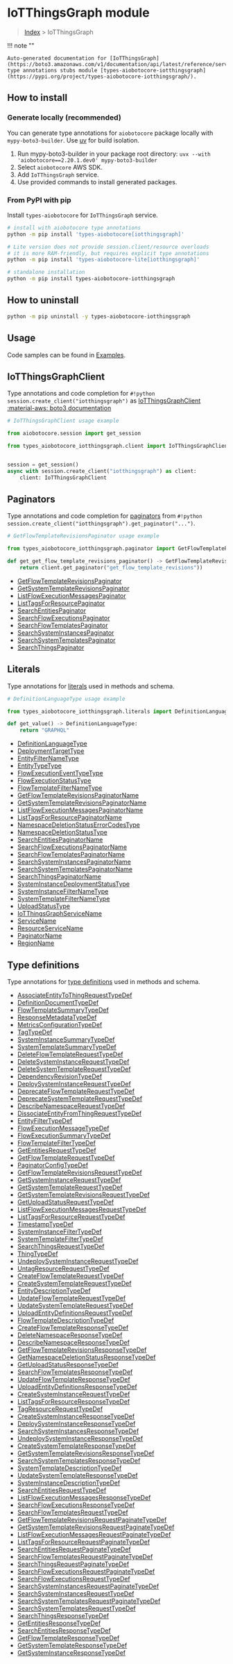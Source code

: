 # IoTThingsGraph module

> [Index](../README.md) > IoTThingsGraph


!!! note ""

    Auto-generated documentation for [IoTThingsGraph](https://boto3.amazonaws.com/v1/documentation/api/latest/reference/services/iotthingsgraph.html#iotthingsgraph)
    type annotations stubs module [types-aiobotocore-iotthingsgraph](https://pypi.org/project/types-aiobotocore-iotthingsgraph/).

## How to install

### Generate locally (recommended)

You can generate type annotations for `aiobotocore` package locally with `mypy-boto3-builder`.
Use [uv](https://docs.astral.sh/uv/getting-started/installation/) for build isolation.

1. Run mypy-boto3-builder in your package root directory: `uvx --with 'aiobotocore==2.20.1.dev0' mypy-boto3-builder`
1. Select `aiobotocore` AWS SDK.
1. Add `IoTThingsGraph` service.
1. Use provided commands to install generated packages.



### From PyPI with pip

Install `types-aiobotocore` for `IoTThingsGraph` service.

```bash
# install with aiobotocore type annotations
python -m pip install 'types-aiobotocore[iotthingsgraph]'

# Lite version does not provide session.client/resource overloads
# it is more RAM-friendly, but requires explicit type annotations
python -m pip install 'types-aiobotocore-lite[iotthingsgraph]'

# standalone installation
python -m pip install types-aiobotocore-iotthingsgraph
```



## How to uninstall

```bash
python -m pip uninstall -y types-aiobotocore-iotthingsgraph
```

## Usage

Code samples can be found in [Examples](./usage.md).

## IoTThingsGraphClient

Type annotations and code completion for  `#!python session.create_client("iotthingsgraph")` as [IoTThingsGraphClient](./client.md)
[:material-aws: boto3 documentation](https://boto3.amazonaws.com/v1/documentation/api/latest/reference/services/iotthingsgraph.html#IoTThingsGraph.Client)

```python
# IoTThingsGraphClient usage example

from aiobotocore.session import get_session

from types_aiobotocore_iotthingsgraph.client import IoTThingsGraphClient


session = get_session()
async with session.create_client("iotthingsgraph") as client:
    client: IoTThingsGraphClient
```


## Paginators

Type annotations and code completion for
[paginators](./paginators.md)
from `#!python session.create_client("iotthingsgraph").get_paginator("...")`.

```python
# GetFlowTemplateRevisionsPaginator usage example

from types_aiobotocore_iotthingsgraph.paginator import GetFlowTemplateRevisionsPaginator

def get_get_flow_template_revisions_paginator() -> GetFlowTemplateRevisionsPaginator:
    return client.get_paginator("get_flow_template_revisions"))
```

- [GetFlowTemplateRevisionsPaginator](./paginators.md#getflowtemplaterevisionspaginator)
- [GetSystemTemplateRevisionsPaginator](./paginators.md#getsystemtemplaterevisionspaginator)
- [ListFlowExecutionMessagesPaginator](./paginators.md#listflowexecutionmessagespaginator)
- [ListTagsForResourcePaginator](./paginators.md#listtagsforresourcepaginator)
- [SearchEntitiesPaginator](./paginators.md#searchentitiespaginator)
- [SearchFlowExecutionsPaginator](./paginators.md#searchflowexecutionspaginator)
- [SearchFlowTemplatesPaginator](./paginators.md#searchflowtemplatespaginator)
- [SearchSystemInstancesPaginator](./paginators.md#searchsysteminstancespaginator)
- [SearchSystemTemplatesPaginator](./paginators.md#searchsystemtemplatespaginator)
- [SearchThingsPaginator](./paginators.md#searchthingspaginator)








## Literals

Type annotations for [literals](./literals.md) used in methods and schema.

```python
# DefinitionLanguageType usage example

from types_aiobotocore_iotthingsgraph.literals import DefinitionLanguageType

def get_value() -> DefinitionLanguageType:
    return "GRAPHQL"
```

- [DefinitionLanguageType](./literals.md#definitionlanguagetype)
- [DeploymentTargetType](./literals.md#deploymenttargettype)
- [EntityFilterNameType](./literals.md#entityfilternametype)
- [EntityTypeType](./literals.md#entitytypetype)
- [FlowExecutionEventTypeType](./literals.md#flowexecutioneventtypetype)
- [FlowExecutionStatusType](./literals.md#flowexecutionstatustype)
- [FlowTemplateFilterNameType](./literals.md#flowtemplatefilternametype)
- [GetFlowTemplateRevisionsPaginatorName](./literals.md#getflowtemplaterevisionspaginatorname)
- [GetSystemTemplateRevisionsPaginatorName](./literals.md#getsystemtemplaterevisionspaginatorname)
- [ListFlowExecutionMessagesPaginatorName](./literals.md#listflowexecutionmessagespaginatorname)
- [ListTagsForResourcePaginatorName](./literals.md#listtagsforresourcepaginatorname)
- [NamespaceDeletionStatusErrorCodesType](./literals.md#namespacedeletionstatuserrorcodestype)
- [NamespaceDeletionStatusType](./literals.md#namespacedeletionstatustype)
- [SearchEntitiesPaginatorName](./literals.md#searchentitiespaginatorname)
- [SearchFlowExecutionsPaginatorName](./literals.md#searchflowexecutionspaginatorname)
- [SearchFlowTemplatesPaginatorName](./literals.md#searchflowtemplatespaginatorname)
- [SearchSystemInstancesPaginatorName](./literals.md#searchsysteminstancespaginatorname)
- [SearchSystemTemplatesPaginatorName](./literals.md#searchsystemtemplatespaginatorname)
- [SearchThingsPaginatorName](./literals.md#searchthingspaginatorname)
- [SystemInstanceDeploymentStatusType](./literals.md#systeminstancedeploymentstatustype)
- [SystemInstanceFilterNameType](./literals.md#systeminstancefilternametype)
- [SystemTemplateFilterNameType](./literals.md#systemtemplatefilternametype)
- [UploadStatusType](./literals.md#uploadstatustype)
- [IoTThingsGraphServiceName](./literals.md#iotthingsgraphservicename)
- [ServiceName](./literals.md#servicename)
- [ResourceServiceName](./literals.md#resourceservicename)
- [PaginatorName](./literals.md#paginatorname)
- [RegionName](./literals.md#regionname)




## Type definitions

Type annotations for [type definitions](./type_defs.md) used in methods and schema.

- [AssociateEntityToThingRequestTypeDef](./type_defs.md#associateentitytothingrequesttypedef)
- [DefinitionDocumentTypeDef](./type_defs.md#definitiondocumenttypedef)
- [FlowTemplateSummaryTypeDef](./type_defs.md#flowtemplatesummarytypedef)
- [ResponseMetadataTypeDef](./type_defs.md#responsemetadatatypedef)
- [MetricsConfigurationTypeDef](./type_defs.md#metricsconfigurationtypedef)
- [TagTypeDef](./type_defs.md#tagtypedef)
- [SystemInstanceSummaryTypeDef](./type_defs.md#systeminstancesummarytypedef)
- [SystemTemplateSummaryTypeDef](./type_defs.md#systemtemplatesummarytypedef)
- [DeleteFlowTemplateRequestTypeDef](./type_defs.md#deleteflowtemplaterequesttypedef)
- [DeleteSystemInstanceRequestTypeDef](./type_defs.md#deletesysteminstancerequesttypedef)
- [DeleteSystemTemplateRequestTypeDef](./type_defs.md#deletesystemtemplaterequesttypedef)
- [DependencyRevisionTypeDef](./type_defs.md#dependencyrevisiontypedef)
- [DeploySystemInstanceRequestTypeDef](./type_defs.md#deploysysteminstancerequesttypedef)
- [DeprecateFlowTemplateRequestTypeDef](./type_defs.md#deprecateflowtemplaterequesttypedef)
- [DeprecateSystemTemplateRequestTypeDef](./type_defs.md#deprecatesystemtemplaterequesttypedef)
- [DescribeNamespaceRequestTypeDef](./type_defs.md#describenamespacerequesttypedef)
- [DissociateEntityFromThingRequestTypeDef](./type_defs.md#dissociateentityfromthingrequesttypedef)
- [EntityFilterTypeDef](./type_defs.md#entityfiltertypedef)
- [FlowExecutionMessageTypeDef](./type_defs.md#flowexecutionmessagetypedef)
- [FlowExecutionSummaryTypeDef](./type_defs.md#flowexecutionsummarytypedef)
- [FlowTemplateFilterTypeDef](./type_defs.md#flowtemplatefiltertypedef)
- [GetEntitiesRequestTypeDef](./type_defs.md#getentitiesrequesttypedef)
- [GetFlowTemplateRequestTypeDef](./type_defs.md#getflowtemplaterequesttypedef)
- [PaginatorConfigTypeDef](./type_defs.md#paginatorconfigtypedef)
- [GetFlowTemplateRevisionsRequestTypeDef](./type_defs.md#getflowtemplaterevisionsrequesttypedef)
- [GetSystemInstanceRequestTypeDef](./type_defs.md#getsysteminstancerequesttypedef)
- [GetSystemTemplateRequestTypeDef](./type_defs.md#getsystemtemplaterequesttypedef)
- [GetSystemTemplateRevisionsRequestTypeDef](./type_defs.md#getsystemtemplaterevisionsrequesttypedef)
- [GetUploadStatusRequestTypeDef](./type_defs.md#getuploadstatusrequesttypedef)
- [ListFlowExecutionMessagesRequestTypeDef](./type_defs.md#listflowexecutionmessagesrequesttypedef)
- [ListTagsForResourceRequestTypeDef](./type_defs.md#listtagsforresourcerequesttypedef)
- [TimestampTypeDef](./type_defs.md#timestamptypedef)
- [SystemInstanceFilterTypeDef](./type_defs.md#systeminstancefiltertypedef)
- [SystemTemplateFilterTypeDef](./type_defs.md#systemtemplatefiltertypedef)
- [SearchThingsRequestTypeDef](./type_defs.md#searchthingsrequesttypedef)
- [ThingTypeDef](./type_defs.md#thingtypedef)
- [UndeploySystemInstanceRequestTypeDef](./type_defs.md#undeploysysteminstancerequesttypedef)
- [UntagResourceRequestTypeDef](./type_defs.md#untagresourcerequesttypedef)
- [CreateFlowTemplateRequestTypeDef](./type_defs.md#createflowtemplaterequesttypedef)
- [CreateSystemTemplateRequestTypeDef](./type_defs.md#createsystemtemplaterequesttypedef)
- [EntityDescriptionTypeDef](./type_defs.md#entitydescriptiontypedef)
- [UpdateFlowTemplateRequestTypeDef](./type_defs.md#updateflowtemplaterequesttypedef)
- [UpdateSystemTemplateRequestTypeDef](./type_defs.md#updatesystemtemplaterequesttypedef)
- [UploadEntityDefinitionsRequestTypeDef](./type_defs.md#uploadentitydefinitionsrequesttypedef)
- [FlowTemplateDescriptionTypeDef](./type_defs.md#flowtemplatedescriptiontypedef)
- [CreateFlowTemplateResponseTypeDef](./type_defs.md#createflowtemplateresponsetypedef)
- [DeleteNamespaceResponseTypeDef](./type_defs.md#deletenamespaceresponsetypedef)
- [DescribeNamespaceResponseTypeDef](./type_defs.md#describenamespaceresponsetypedef)
- [GetFlowTemplateRevisionsResponseTypeDef](./type_defs.md#getflowtemplaterevisionsresponsetypedef)
- [GetNamespaceDeletionStatusResponseTypeDef](./type_defs.md#getnamespacedeletionstatusresponsetypedef)
- [GetUploadStatusResponseTypeDef](./type_defs.md#getuploadstatusresponsetypedef)
- [SearchFlowTemplatesResponseTypeDef](./type_defs.md#searchflowtemplatesresponsetypedef)
- [UpdateFlowTemplateResponseTypeDef](./type_defs.md#updateflowtemplateresponsetypedef)
- [UploadEntityDefinitionsResponseTypeDef](./type_defs.md#uploadentitydefinitionsresponsetypedef)
- [CreateSystemInstanceRequestTypeDef](./type_defs.md#createsysteminstancerequesttypedef)
- [ListTagsForResourceResponseTypeDef](./type_defs.md#listtagsforresourceresponsetypedef)
- [TagResourceRequestTypeDef](./type_defs.md#tagresourcerequesttypedef)
- [CreateSystemInstanceResponseTypeDef](./type_defs.md#createsysteminstanceresponsetypedef)
- [DeploySystemInstanceResponseTypeDef](./type_defs.md#deploysysteminstanceresponsetypedef)
- [SearchSystemInstancesResponseTypeDef](./type_defs.md#searchsysteminstancesresponsetypedef)
- [UndeploySystemInstanceResponseTypeDef](./type_defs.md#undeploysysteminstanceresponsetypedef)
- [CreateSystemTemplateResponseTypeDef](./type_defs.md#createsystemtemplateresponsetypedef)
- [GetSystemTemplateRevisionsResponseTypeDef](./type_defs.md#getsystemtemplaterevisionsresponsetypedef)
- [SearchSystemTemplatesResponseTypeDef](./type_defs.md#searchsystemtemplatesresponsetypedef)
- [SystemTemplateDescriptionTypeDef](./type_defs.md#systemtemplatedescriptiontypedef)
- [UpdateSystemTemplateResponseTypeDef](./type_defs.md#updatesystemtemplateresponsetypedef)
- [SystemInstanceDescriptionTypeDef](./type_defs.md#systeminstancedescriptiontypedef)
- [SearchEntitiesRequestTypeDef](./type_defs.md#searchentitiesrequesttypedef)
- [ListFlowExecutionMessagesResponseTypeDef](./type_defs.md#listflowexecutionmessagesresponsetypedef)
- [SearchFlowExecutionsResponseTypeDef](./type_defs.md#searchflowexecutionsresponsetypedef)
- [SearchFlowTemplatesRequestTypeDef](./type_defs.md#searchflowtemplatesrequesttypedef)
- [GetFlowTemplateRevisionsRequestPaginateTypeDef](./type_defs.md#getflowtemplaterevisionsrequestpaginatetypedef)
- [GetSystemTemplateRevisionsRequestPaginateTypeDef](./type_defs.md#getsystemtemplaterevisionsrequestpaginatetypedef)
- [ListFlowExecutionMessagesRequestPaginateTypeDef](./type_defs.md#listflowexecutionmessagesrequestpaginatetypedef)
- [ListTagsForResourceRequestPaginateTypeDef](./type_defs.md#listtagsforresourcerequestpaginatetypedef)
- [SearchEntitiesRequestPaginateTypeDef](./type_defs.md#searchentitiesrequestpaginatetypedef)
- [SearchFlowTemplatesRequestPaginateTypeDef](./type_defs.md#searchflowtemplatesrequestpaginatetypedef)
- [SearchThingsRequestPaginateTypeDef](./type_defs.md#searchthingsrequestpaginatetypedef)
- [SearchFlowExecutionsRequestPaginateTypeDef](./type_defs.md#searchflowexecutionsrequestpaginatetypedef)
- [SearchFlowExecutionsRequestTypeDef](./type_defs.md#searchflowexecutionsrequesttypedef)
- [SearchSystemInstancesRequestPaginateTypeDef](./type_defs.md#searchsysteminstancesrequestpaginatetypedef)
- [SearchSystemInstancesRequestTypeDef](./type_defs.md#searchsysteminstancesrequesttypedef)
- [SearchSystemTemplatesRequestPaginateTypeDef](./type_defs.md#searchsystemtemplatesrequestpaginatetypedef)
- [SearchSystemTemplatesRequestTypeDef](./type_defs.md#searchsystemtemplatesrequesttypedef)
- [SearchThingsResponseTypeDef](./type_defs.md#searchthingsresponsetypedef)
- [GetEntitiesResponseTypeDef](./type_defs.md#getentitiesresponsetypedef)
- [SearchEntitiesResponseTypeDef](./type_defs.md#searchentitiesresponsetypedef)
- [GetFlowTemplateResponseTypeDef](./type_defs.md#getflowtemplateresponsetypedef)
- [GetSystemTemplateResponseTypeDef](./type_defs.md#getsystemtemplateresponsetypedef)
- [GetSystemInstanceResponseTypeDef](./type_defs.md#getsysteminstanceresponsetypedef)


